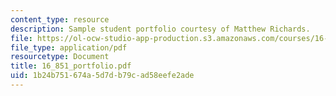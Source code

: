 ```yaml
---
content_type: resource
description: Sample student portfolio courtesy of Matthew Richards.
file: https://ol-ocw-studio-app-production.s3.amazonaws.com/courses/16-851-satellite-engineering-fall-2003/1b24b751674a5d7db79cad58eefe2ade_16_851_portfolio.pdf
file_type: application/pdf
resourcetype: Document
title: 16_851_portfolio.pdf
uid: 1b24b751-674a-5d7d-b79c-ad58eefe2ade
---
```

